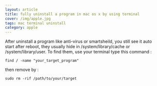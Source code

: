```yaml
---
layout: article
title: fully uninstall a program in mac os x by using terminal
cover: /img/apple.jpg
tags: mac terminal uninstall
category: apple
---
```


After uninstall a program like anti-virus or smartsheild, you still see it auto start after reboot, they usually hide in /system/library/cache or /system/library/user. To find them, use your terminal type this command :

```
find / -name "your_target_program"
```

then remove by :

```
sudo rm -rif /path/to/your/target
```
